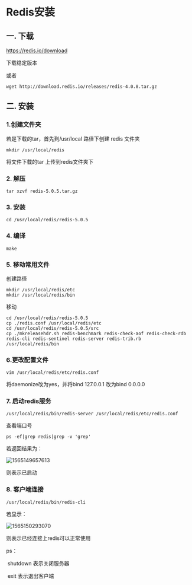 # Redis安装

## 一. 下载

https://redis.io/download 

下载稳定版本

或者

```
wget http://download.redis.io/releases/redis-4.0.8.tar.gz
```



## 二. 安装

### 1.创建文件夹

若是下载的tar，首先到/usr/local 路径下创建 redis 文件夹

```shell
mkdir /usr/local/redis
```

将文件下载的tar 上传到redis文件夹下

### 2. 解压

```shell
tar xzvf redis-5.0.5.tar.gz
```

### 3. 安装

```shell
cd /usr/local/redis/redis-5.0.5
```

### 4. 编译

```shell
make
```

### 5. 移动常用文件

创建路径

```shell
mkdir /usr/local/redis/etc
mkdir /usr/local/redis/bin
```

移动

```shell
cd /usr/local/redis/redis-5.0.5
cp ./redis.conf /usr/local/redis/etc
cd /usr/local/redis/redis-5.0.5/src
cp ./mkreleasehdr.sh redis-benchmark redis-check-aof redis-check-rdb redis-cli redis-sentinel redis-server redis-trib.rb /usr/local/redis/bin
```

### 6.更改配置文件

```shell
vim /usr/local/redis/etc/redis.conf
```

将daemonize改为yes，并将bind 127.0.0.1 改为bind 0.0.0.0

### 7. 启动redis服务

```shell
/usr/local/redis/bin/redis-server /usr/local/redis/etc/redis.conf
```

查看端口号

```
ps -ef|grep redis|grep -v 'grep'
```

若返回结果为：

![1565149657613](C:\Users\kenfor\AppData\Roaming\Typora\typora-user-images\1565149657613.png)

则表示已启动

### 8. 客户端连接

```shell
/usr/local/redis/bin/redis-cli
```

若显示：

![1565150293070](C:\Users\kenfor\Desktop\1565150293070.png)

则表示已经连接上redis可以正常使用

ps：

​	shutdown	表示关闭服务器

​	exit				表示退出客户端

